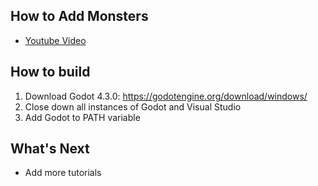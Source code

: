 ## How to Add Monsters
- [Youtube Video](https://youtu.be/f6c1Nyx26AU)

## How to build
1. Download Godot 4.3.0: https://godotengine.org/download/windows/
2. Close down all instances of Godot and Visual Studio
3. Add Godot to PATH variable

## What's Next
- Add more tutorials